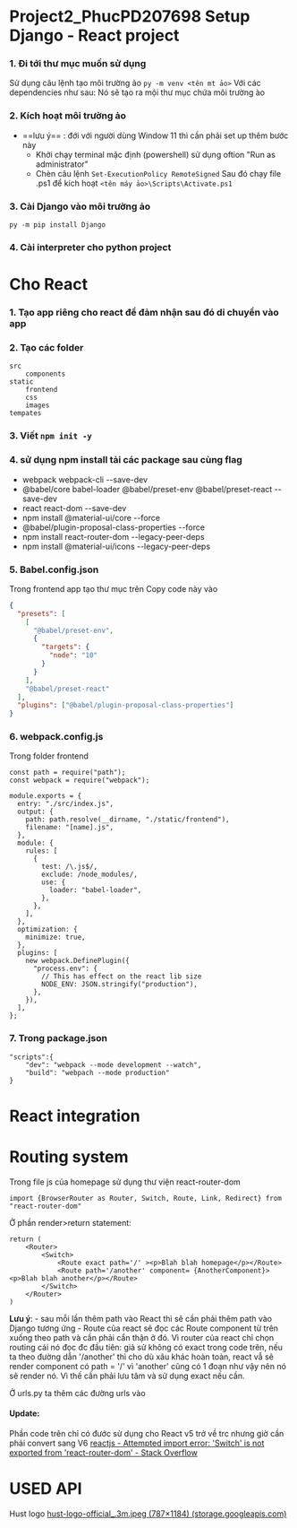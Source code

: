 # Project2_PhucPD207698 Setup Django - React project

### 1. Đi tới thư mục muốn sử dụng 
Sử dụng câu lệnh tạo môi trường ảo
		```py -m venv <tên mt ảo>```
Với các dependencies như sau:
Nó sẽ tạo ra mội thư mục chứa môi trường ào 
### 2. Kích hoạt môi trường ảo
- ==lưu ý== : đới với người dùng Window 11 thì cần phải set up thêm bước này
	- Khởi chạy terminal mặc định (powershell) sử dụng oftion "Run as administrator"
	- Chèn câu lệnh ```Set-ExecutionPolicy RemoteSigned```
Sau đó chạy file .ps1 để kích hoạt
		```<tên máy ảo>\Scripts\Activate.ps1```
### 3. Cài Django vào môi trường ảo
  ```py -m pip install Django```
### 4. Cài interpreter cho python project


# Cho React
### 1. Tạo app riêng cho react để đảm nhận sau đó di chuyển vào app
### 2. Tạo các folder 
	src
		components
	static
		frontend
		css
		images
	tempates
### 3. Viết ```npm init -y```
### 4. sử dụng npm install tải các package sau cùng flag
- webpack webpack-cli --save-dev
- @babel/core babel-loader @babel/preset-env @babel/preset-react --save-dev
- react react-dom --save-dev
- npm install @material-ui/core --force
- @babel/plugin-proposal-class-properties --force
- npm install react-router-dom --legacy-peer-deps
- npm install @material-ui/icons --legacy-peer-deps
### 5. Babel.config.json
Trong frontend app tạo thư mục trên
Copy code này vào

````babel.config.json
{
  "presets": [
    [
      "@babel/preset-env",
      {
        "targets": {
          "node": "10"
        }
      }
    ],
    "@babel/preset-react"
  ],
  "plugins": ["@babel/plugin-proposal-class-properties"]
}
````

### 6. webpack.config.js
Trong folder frontend
```webpack
const path = require("path");
const webpack = require("webpack");

module.exports = {
  entry: "./src/index.js",
  output: {
    path: path.resolve(__dirname, "./static/frontend"),
    filename: "[name].js",
  },
  module: {
    rules: [
      {
        test: /\.js$/,
        exclude: /node_modules/,
        use: {
          loader: "babel-loader",
        },
      },
    ],
  },
  optimization: {
    minimize: true,
  },
  plugins: [
    new webpack.DefinePlugin({
      "process.env": {
        // This has effect on the react lib size
        NODE_ENV: JSON.stringify("production"),
      },
    }),
  ],
};
```

### 7. Trong package.json 
```package
"scripts":{
	"dev": "webpack --mode development --watch",
	"build": "webpach --mode production"
}
```

# React integration

# Routing system
Trong file js của homepage sử dụng thư viện react-router-dom
```
import {BrowserRouter as Router, Switch, Route, Link, Redirect} from "react-router-dom"
```
Ở phần  render>return statement:
```
return (
	<Router>
		<Switch>
			<Route exact path='/' ><p>Blah blah homepage</p></Route>
			<Route path='/another' component= {AnotherComponent}><p>Blah blah another</p></Route>
		</Switch>
	</Router>
)
```
__Lưu ý__: 
	- sau mỗi lần thêm path vào React thì sẽ cần phải thêm path vào Django tương ứng
	- Route của react sẽ đọc các Route component từ trên xuống theo path và cần phải cẩn thận ở đó. Vì router của react chỉ chọn routing cái nó đọc đc đầu tiên: giả sử không có exact trong code trên, nếu ta theo đường dẫn '/another' thì cho dù xâu khác hoàn toàn, react vẫ sẽ render component có path = '/' vì 'another' cũng có 1 đoạn như vậy nên nó sẽ render nó. Vì thế cần phải lưu tâm và sử dụng exact nếu cần.

Ở urls.py ta thêm các đường urls vào 

#### Update:
Phần code trên chỉ có đước sử dụng cho React v5 trở về trc  nhưng giờ cần phải convert sang V6
[reactjs - Attempted import error: 'Switch' is not exported from 'react-router-dom' - Stack Overflow](https://stackoverflow.com/questions/63124161/attempted-import-error-switch-is-not-exported-from-react-router-dom)

# USED API 
Hust logo [hust-logo-official_.3m.jpeg (787×1184) (storage.googleapis.com)](https://storage.googleapis.com/hust-files/5807675312963584/images/hust-logo-official_.3m.jpeg)
